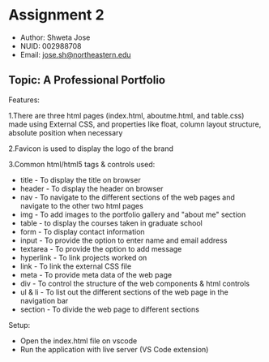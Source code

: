 # Assignment 2
 - Author: Shweta Jose
 - NUID: 002988708
 - Email: jose.sh@northeastern.edu

## Topic: A Professional Portfolio

Features:

1.There are three html pages (index.html, aboutme.html, and table.css) made using External CSS, and properties like float, column layout structure, absolute position when necessary

2.Favicon is used to display the logo of the brand

3.Common html/html5 tags & controls used:
 - title - To display the title on browser
 - header - To display the header on browser
 - nav - To navigate to the different sections of the web pages and navigate to the other two html pages
 - img - To add images to the portfolio gallery and "about me" section
 - table - to display the courses taken in graduate school
 - form - To display contact information
 - input - To provide the option to enter name and email address
 - textarea - To provide the option to add message 
 - hyperlink - To link projects worked on
 - link - To link the external CSS file
 - meta - To provide meta data of the web page
 - div - To control the structure of the web components & html controls
 - ul & li - To list out the different sections of the web page in the navigation bar
 - section - To divide the web page to different sections

Setup:
 - Open the index.html file on vscode
 - Run the application with live server (VS Code extension)
